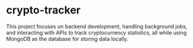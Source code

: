 # crypto-tracker
This project focuses on backend development, handling background jobs, and interacting with APIs to track cryptocurrency statistics, all while using MongoDB as the database for storing data locally.

